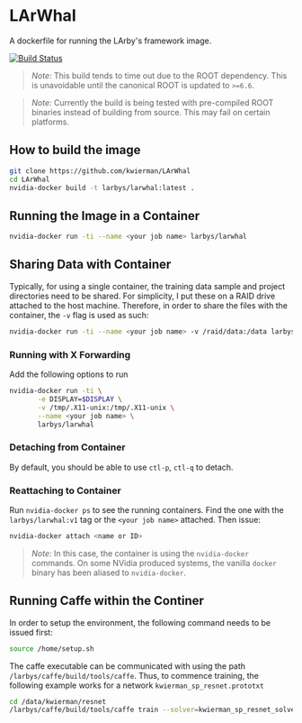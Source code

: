 <!--<img src="https://github.com/kwierman/LArWhal/blob/master/larwhal.png?raw=true" data-canonical-src="https://github.com/kwierman/LArWhal/blob/master/larwhal.png?raw=true" width="100" />-->
# LArWhal 

A dockerfile for running the LArby's framework image.

[![Build Status](https://travis-ci.org/kwierman/LArWhal.svg?branch=master)](https://travis-ci.org/kwierman/LArWhal) 

> _Note:_ This build tends to time out due to the ROOT dependency. This is unavoidable until the canonical ROOT is updated to  `>=6.6`.

> _Note:_ Currently the build is being tested with pre-compiled ROOT binaries instead of building from source. This may fail on certain platforms.

## How to build the image

~~~ bash
git clone https://github.com/kwierman/LArWhal
cd LArWhal
nvidia-docker build -t larbys/larwhal:latest .
~~~

## Running the Image in a Container

~~~ bash
nvidia-docker run -ti --name <your job name> larbys/larwhal
~~~

## Sharing Data with Container

Typically, for using a single container, the training data sample and project directories need to be shared. For simplicity, I put these on a RAID drive attached to the host machine. Therefore, in order to share the files with the container, the `-v` flag is used as such:

~~~ bash
nvidia-docker run -ti --name <your job name> -v /raid/data:/data larbys/larwhal
~~~

### Running with X Forwarding

Add the following options to run 

~~~ bash
nvidia-docker run -ti \
       -e DISPLAY=$DISPLAY \
       -v /tmp/.X11-unix:/tmp/.X11-unix \
       --name <your job name> \
       larbys/larwhal
~~~

### Detaching from Container

By default, you should be able to use `ctl-p`, `ctl-q` to detach.

### Reattaching to Container

Run `nvidia-docker ps` to see the running containers. Find the one with the `larbys/larwhal:v1` tag or the `<your job name>` attached. Then issue:

~~~ bash
nvidia-docker attach <name or ID>
~~~

> *Note:* In this case, the container is using the `nvidia-docker` commands. On some NVidia produced systems, the vanilla `docker` binary has been aliased to `nvidia-docker`.

## Running Caffe within the Continer

In order to setup the environment, the following command needs to be issued first:

~~~ bash
source /home/setup.sh
~~~

The caffe executable can be communicated with using the path `/larbys/caffe/build/tools/caffe`. Thus, to commence training, the following example works for a network `kwierman_sp_resnet.prototxt`

~~~ bash
cd /data/kwierman/resnet
/larbys/caffe/build/tools/caffe train --solver=kwierman_sp_resnet_solver.prototxt --gpu=3
~~~
